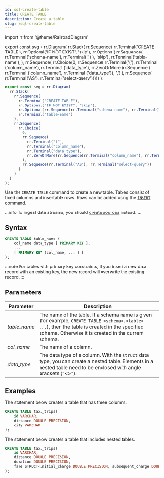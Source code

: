 ```yaml
---
id: sql-create-table
title: CREATE TABLE
description: Create a table.
slug: /sql-create-table
---
```


import rr from '@theme/RailroadDiagram'

export const svg = rr.Diagram(
rr.Stack(
rr.Sequence(
rr.Terminal('CREATE TABLE'),
rr.Optional('IF NOT EXIST', 'skip'),
rr.Optional(
rr.Sequence(
rr.Terminal('schema-name'),
rr.Terminal('.')
),
'skip'),
rr.Terminal('table-name'),
),
rr.Sequence(
rr.Choice(0,
rr.Sequence(
rr.Terminal('('),
rr.Terminal ('column_name'),
rr.Terminal ('data_type'),
rr.ZeroOrMore (rr.Sequence ( rr.Terminal ('column_name'), rr.Terminal ('data_type')), ',')
),
rr.Sequence(
rr.Terminal('AS'),
rr.Terminal('select-query')))))
);

<drawer SVG={svg} />

```js
export const svg = rr.Diagram(
  rr.Stack(
    rr.Sequence(
      rr.Terminal("CREATE TABLE"),
      rr.Optional("IF NOT EXIST", "skip"),
      rr.Optional(rr.Sequence(rr.Terminal("schema-name"), rr.Terminal(".")), "skip"),
      rr.Terminal("table-name")
    ),
    rr.Sequence(
      rr.Choice(
        0,
        rr.Sequence(
          rr.Terminal("("),
          rr.Terminal("column_name"),
          rr.Terminal("data_type"),
          rr.ZeroOrMore(rr.Sequence(rr.Terminal("column_name"), rr.Terminal("data_type")), ",")
        ),
        rr.Sequence(rr.Terminal("AS"), rr.Terminal("select-query"))
      )
    )
  )
);
```

Use the `CREATE TABLE` command to create a new table. Tables consist of fixed columns and insertable rows. Rows can be added using the [`INSERT`](sql-insert.md) command.

:::info
To ingest data streams, you should [create sources](sql-create-source.md) instead.
:::

## Syntax

```sql
CREATE TABLE table_name (
    col_name data_type [ PRIMARY KEY ],
    ...
    [ PRIMARY KEY (col_name, ... ) ]
);
```

:::note
For tables with primary key constraints, if you insert a new data record with an existing key, the new record will overwrite the existing record.
:::

## Parameters

| Parameter    | Description                                                                                                                                                                                            |
| ------------ | ------------------------------------------------------------------------------------------------------------------------------------------------------------------------------------------------------ |
| _table_name_ | The name of the table. If a schema name is given (for example, `CREATE TABLE <schema>.<table> ...`), then the table is created in the specified schema. Otherwise it is created in the current schema. |
| _col_name_   | The name of a column.                                                                                                                                                                                  |
| _data_type_  | The data type of a column. With the `struct` data type, you can create a nested table. Elements in a nested table need to be enclosed with angle brackets ("<\>").                                     |

## Examples

The statement below creates a table that has three columns.

```sql
CREATE TABLE taxi_trips(
    id VARCHAR,
    distance DOUBLE PRECISION,
    city VARCHAR
);
```

The statement below creates a table that includes nested tables.

```sql
CREATE TABLE taxi_trips(
    id VARCHAR,
    distance DOUBLE PRECISION,
    duration DOUBLE PRECISION,
    fare STRUCT<initial_charge DOUBLE PRECISION, subsequent_charge DOUBLE PRECISION, surcharge DOUBLE PRECISION, tolls DOUBLE PRECISION>
);
```
